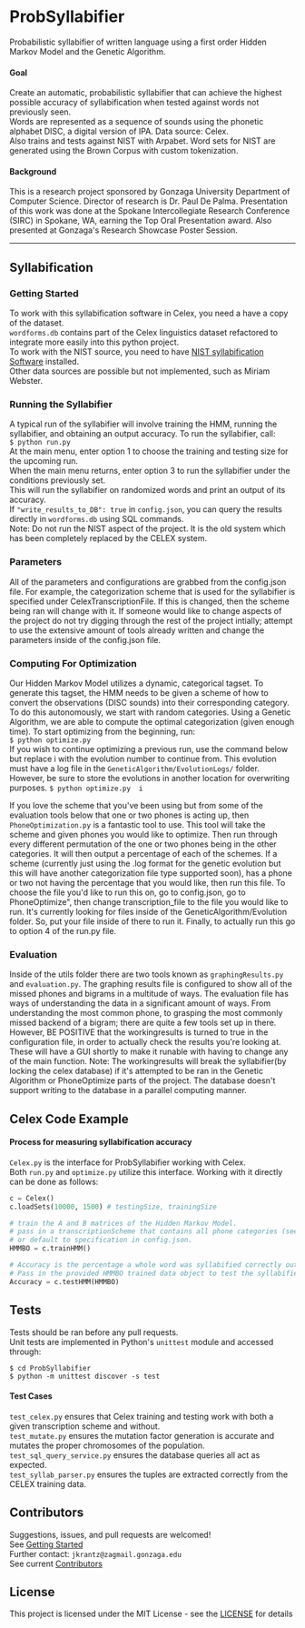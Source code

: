 # ProbSyllabifier
Probabilistic syllabifier of written language using a first order Hidden Markov Model and the Genetic Algorithm.  
#### Goal  
Create an automatic, probabilistic syllabifier that can achieve the highest possible accuracy of syllabification when tested against words not previously seen.  
Words are represented as a sequence of sounds using the phonetic alphabet DISC, a digital version of IPA. Data source: Celex.  
Also trains and tests against NIST with Arpabet. Word sets for NIST are generated using the Brown Corpus with custom tokenization.  
#### Background  
This is a research project sponsored by Gonzaga University Department of Computer Science. Director of research is Dr. Paul De Palma. Presentation of this work was done at the Spokane Intercollegiate Research Conference (SIRC) in Spokane, WA, earning the Top Oral Presentation award. Also presented at Gonzaga's Research Showcase Poster Session.

---
## Syllabification
### Getting Started
To work with this syllabification software in Celex, you need a have a copy of the dataset.  
`wordforms.db` contains part of the Celex linguistics dataset refactored to integrate more easily into this python project.  
To work with the NIST source, you need to have [NIST syllabification Software](https://www.nist.gov/file/65961) installed.  
Other data sources are possible but not implemented, such as Miriam Webster.  
### Running the Syllabifier  
A typical run of the syllabifier will involve training the HMM, running the syllabifier, and obtaining an output accuracy. To run the syllabifier, call:  
`$ python run.py`  
At the main menu, enter option 1 to choose the training and testing size for the upcoming run.  
When the main menu returns, enter option 3 to run the syllabifier under the conditions previously set.  
This will run the syllabifier on randomized words and print an output of its accuracy.  
If `"write_results_to_DB": true` in `config.json`, you can query the results directly in `wordforms.db` using SQL commands.  
Note: Do not run the NIST aspect of the project. It is the old system which has been completely replaced by the CELEX system.

### Parameters 
All of the parameters and configurations are grabbed from the config.json file. For example, the categorization scheme that is used for the syllabifier is specified under CelexTranscriptionFile. If this is changed, then the scheme being ran will change with it. If someone would like to change aspects of the project do not try digging through the rest of the project intially; attempt to use the extensive amount of tools already written and change the parameters inside of the config.json file.

### Computing For Optimization  
Our Hidden Markov Model utilizes a dynamic, categorical tagset. To generate this tagset, the HMM needs to be given a scheme of how to convert the observations (DISC sounds) into their corresponding category. To do this autonomously, we start with random categories. Using a Genetic Algorithm, we are able to compute the optimal categorization (given enough time). To start optimizing from the beginning, run:  
`$ python optimize.py `  
If you wish to continue optimizing a previous run, use the command below but replace i with the evolution number to continue from. This evolution must have a log file in the `GeneticAlgorithm/EvolutionLogs/` folder. However, be sure to store the evolutions in another location for overwriting purposes.
`$ python optimize.py  i ` 

If you love the scheme that you've been using but from some of the evaluation tools below that one or two phones is acting up, then `PhoneOptimization.py` is a fantastic tool to use. This tool will take the scheme and given phones you would like to optimize. Then run through every different permutation of the one or two phones being in the other categories. It will then output a percentage of each of the schemes. If a scheme (currently just using the .log format for the genetic evolution but this will have another categorization file type supported soon), has a phone or two not having the percentage that you would like, then run this file. To choose the file you'd like to run this on, go to config.json, go to PhoneOptimize", then change transcription_file to the file you would like to run. It's currently looking for files inside of the GeneticAlgorithm/Evolution folder. So, put your file inside of there to run it. Finally, to actually run this go to option 4 of the run.py file. 

### Evaluation
Inside of the utils folder there are two tools known as `graphingResults.py` and `evaluation.py`. The graphing results file is configured to show all of the missed phones and bigrams in a multitude of ways. The evaluation file has ways of understanding the data in a significant amount of ways. From understanding the most common phone, to grasping the most commonly missed backend of a bigram; there are quite a few tools set up in there. However, BE POSITIVE that the workingresults is turned to true in the configuration file, in order to actually check the results you're looking at. These will have a GUI shortly to make it runable with having to change any of the main function.
Note: The workingresults will break the syllabifier(by locking the celex database) if it's attempted to be ran in the Genetic Algorithm or PhoneOptimize parts of the project. The database doesn't support writing to the database in a parallel computing manner. 


## Celex Code Example
#### Process for measuring syllabification accuracy  
`Celex.py` is the interface for ProbSyllabifier working with Celex.  
Both `run.py` and `optimize.py` utilize this interface.
Working with it directly can be done as follows:
```python
c = Celex()
c.loadSets(10000, 1500) # testingSize, trainingSize

# train the A and B matrices of the Hidden Markov Model.
# pass in a transcriptionScheme that contains all phone categories (see test/test_celex.py)
# or default to specification in config.json.
HMMBO = c.trainHMM()

# Accuracy is the percentage a whole word was syllabified correctly out of all test words.
# Pass in the provided HMMBO trained data object to test the syllabifier.
Accuracy = c.testHMM(HMMBO)
```

## Tests
Tests should be ran before any pull requests.  
Unit tests are implemented in Python's `unittest` module and accessed through:  
```
$ cd ProbSyllabifier
$ python -m unittest discover -s test
```
#### Test Cases
`test_celex.py` ensures that Celex training and testing work with both a given transcription scheme and without.  
`test_mutate.py` ensures the mutation factor generation is accurate and mutates the proper chromosomes of the population.  
`test_sql_query_service.py` ensures the database queries all act as expected.  
`test_syllab_parser.py` ensures the tuples are extracted correctly from the CELEX training data.  

## Contributors
Suggestions, issues, and pull requests are welcomed!  
See [Getting Started](#getting-started)  
Further contact: `jkrantz@zagmail.gonzaga.edu`  
See current [Contributors](www.github.com/jacobkrantz/ProbSyllabifier/graphs/contributors)


## License
This project is licensed under the MIT License - see the [LICENSE](LICENSE) for details  
